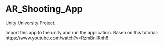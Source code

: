# AR_Shooting_App
Unity University Project

Import this app to the unity and run the application.
Basen on this tutorial: https://www.youtube.com/watch?v=RzmBnllRnh8
